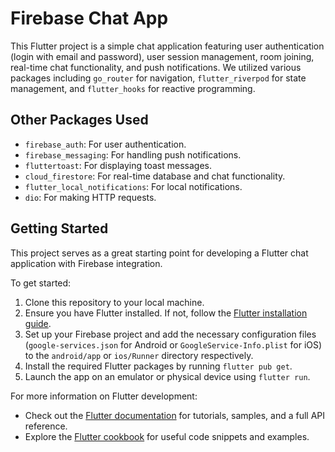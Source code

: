 # Firebase Chat App

This Flutter project is a simple chat application featuring user authentication (login with email and password), user session management, room joining, real-time chat functionality, and push notifications. We utilized various packages including `go_router` for navigation, `flutter_riverpod` for state management, and `flutter_hooks` for reactive programming.

## Other Packages Used

- `firebase_auth`: For user authentication.
- `firebase_messaging`: For handling push notifications.
- `fluttertoast`: For displaying toast messages.
- `cloud_firestore`: For real-time database and chat functionality.
- `flutter_local_notifications`: For local notifications.
- `dio`: For making HTTP requests.

## Getting Started

This project serves as a great starting point for developing a Flutter chat application with Firebase integration.

To get started:

1. Clone this repository to your local machine.
2. Ensure you have Flutter installed. If not, follow the [Flutter installation guide](https://flutter.dev/docs/get-started/install).
3. Set up your Firebase project and add the necessary configuration files (`google-services.json` for Android or `GoogleService-Info.plist` for iOS) to the `android/app` or `ios/Runner` directory respectively.
4. Install the required Flutter packages by running `flutter pub get`.
5. Launch the app on an emulator or physical device using `flutter run`.

For more information on Flutter development:

- Check out the [Flutter documentation](https://docs.flutter.dev/) for tutorials, samples, and a full API reference.
- Explore the [Flutter cookbook](https://docs.flutter.dev/cookbook) for useful code snippets and examples.
